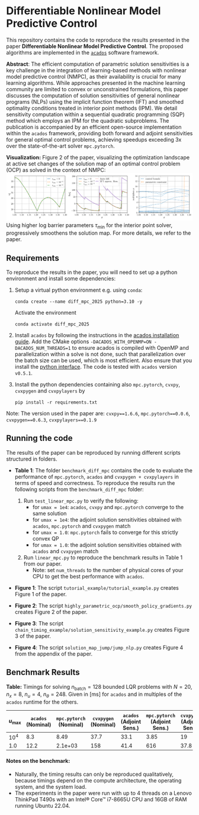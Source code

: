 # Differentiable Nonlinear Model Predictive Control

This repository contains the code to reproduce the results presented in the paper **Differentiable Nonlinear Model Predictive Control**.
The proposed algorithms are implemented in the [`acados`](https://github.com/acados/acados) software framework.

**Abstract**: The efficient computation of parametric solution sensitivities is a key challenge in the integration of learning-based methods with nonlinear model predictive control (NMPC), as their availability is crucial for many learning algorithms.
While approaches presented in the machine learning community are limited to convex or unconstrained formulations, this paper discusses the computation of solution sensitivities of general nonlinear programs (NLPs) using the implicit function theorem (IFT) and smoothed optimality conditions treated in interior point methods (IPM).
We detail sensitivity computation within a sequential quadratic programming (SQP) method which employs an IPM for the quadratic subproblems.
The publication is accompanied by an efficient open-source implementation within the $\texttt{acados}$ framework, providing both forward and adjoint sensitivities for general optimal control problems, achieving speedups exceeding 3x over the state-of-the-art solver $\texttt{mpc.pytorch}$.

**Visualization:** Figure 2 of the paper, visualizing the optimization landscape at active set changes of the solution map of an optimal control problem (OCP) as solved in the context of NMPC:
![Smoothed Solution Sensitivities](./figures/smoothed_solution_sensitivities_horizontal.png)
Using higher log barrier parameters $\tau_\textrm{min}$ for the interior point solver, progressively smoothens the solution map.
For more details, we refer to the paper.

## Requirements

To reproduce the results in the paper, you will need to set up a python environment and install some dependencies:

1. Setup a virtual python environment e.g. using `conda`:
    ```
    conda create --name diff_mpc_2025 python=3.10 -y
    ```
    Activate the environment
    ```
    conda activate diff_mpc_2025
    ```

2. Install `acados` by following the instructions in the [acados installation guide](https://docs.acados.org/installation/index.html).
Add the CMake options `-DACADOS_WITH_OPENMP=ON -DACADOS_NUM_THREADS=1` to ensure acados is compiled with OpenMP and parallelization within a solve is not done, such that parallelization over the batch size can be used, which is most efficient.
Also ensure that you install the [python interface](https://docs.acados.org/python_interface/index.html).
The code is tested with `acados` version `v0.5.1`.

3. Install the python dependencies containing also `mpc.pytorch`, `cvxpy`, `cvxpygen` and `cvxpylayers` by
    ```
    pip install -r requirements.txt
    ```
Note: The version used in the paper are: `cvxpy==1.6.6`, `mpc.pytorch==0.0.6`, `cvxpygen==0.6.3`, `cvxpylayers==0.1.9`

## Running the code
The results of the paper can be reproduced by running different scripts structured in folders.

- **Table 1**: The folder `benchmark_diff_mpc` contains the code to evaluate the performance of `mpc.pytorch`, `acados` and `cvxpygen + cvxpylayers` in terms of speed and correctness.
To reproduce the results run the following scripts from the `benchmark_diff_mpc` folder:

    1. Run `test_linear_mpc.py` to verify the following:
        - for `umax = 1e4`: `acados`, `cvxpy` and `mpc.pytorch` converge to the same solution
        - for `umax = 1e4`: the adjoint solution sensitivities obtained with `acados`, `mpc.pytorch` and `cvxpygen` match
        - for `umax = 1.0`: `mpc.pytorch` fails to converge for this strictly convex QP
        - for `umax = 1.0`: the adjoint solution sensitivities obtained with `acados` and `cvxpygen` match
    2. Run `linear_mpc.py` to reproduce the benchmark results in Table 1 from our paper.
        - Note: set `num_threads` to the number of physical cores of your CPU to get the best performance with `acados`.

- **Figure 1**: The script `tutorial_example/tutorial_example.py` creates Figure 1 of the paper.
- **Figure 2**: The script `highly_parametric_ocp/smooth_policy_gradients.py` creates Figure 2 of the paper.
- **Figure 3**: The script `chain_timing_example/solution_sensitivity_example.py` creates Figure 3 of the paper.
- **Figure 4**: The script `solution_map_jump/jump_nlp.py` creates Figure 4 from the appendix of the paper.


## Benchmark Results
**Table:** Timings for solving $n_{\mathrm{batch}} = 128$ bounded LQR problems with $N = 20$, $n_x = 8$, $n_u = 4$, $n_\theta = 248$. Given in [ms] for `acados` and in multiples of the `acados` runtime for the others.

| $u_{\mathrm{max}}$ | `acados` (Nominal) | `mpc.pytorch` (Nominal) | `cvxpygen` (Nominal) | `acados` (Adjoint Sens.) | `mpc.pytorch` (Adjoint Sens.) | `cvxpygen` (Adjoint Sens.) |
|---------------|------------------|-----------------------|-------------------|-------------------------|--------------------------|-------------------------|
| $10^4$ | 8.3 | 8.49 | 37.7 | 33.1 | 3.85 | 19 |
| $1.0$ | 12.2 | 2.1e+03 | 158 | 41.4 | 616 | 37.8 |



#### Notes on the benchmark:
- Naturally, the timing results can only be reproduced qualitatively, because timings depend on the compute architecture, the operating system, and the system load.
- The experiments in the paper were run with up to 4 threads on a Lenovo ThinkPad T490s with an Intel® Core™ i7-8665U CPU and 16GB of RAM running Ubuntu 22.04.
